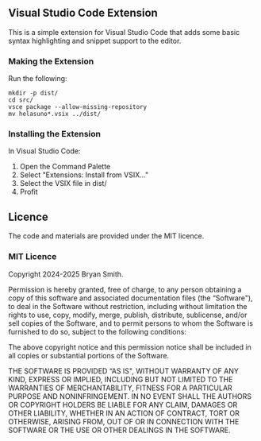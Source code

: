 ## Visual Studio Code Extension
This is a simple extension for Visual Studio Code that adds some basic syntax highlighting and snippet support to the editor.

### Making the Extension
Run the following:

    mkdir -p dist/
	cd src/
    vsce package --allow-missing-repository
	mv helasuno*.vsix ../dist/

### Installing the Extension
In Visual Studio Code:

1. Open the Command Palette
2. Select "Extensions: Install from VSIX..."
3. Select the VSIX file in dist/
4. Profit


## Licence
The code and materials are provided under the MIT licence.

### MIT Licence
Copyright 2024-2025 Bryan Smith.

Permission is hereby granted, free of charge, to any person obtaining a copy of this software and associated documentation files (the “Software"), to deal in the Software without restriction, including without limitation the rights to use, copy, modify, merge, publish, distribute, sublicense, and/or sell copies of the Software, and to permit persons to whom the Software is furnished to do so, subject to the following conditions:

The above copyright notice and this permission notice shall be included in all copies or substantial portions of the Software.

THE SOFTWARE IS PROVIDED “AS IS", WITHOUT WARRANTY OF ANY KIND, EXPRESS OR IMPLIED, INCLUDING BUT NOT LIMITED TO THE WARRANTIES OF MERCHANTABILITY, FITNESS FOR A PARTICULAR PURPOSE AND NONINFRINGEMENT. IN NO EVENT SHALL THE AUTHORS OR COPYRIGHT HOLDERS BE LIABLE FOR ANY CLAIM, DAMAGES OR OTHER LIABILITY, WHETHER IN AN ACTION OF CONTRACT, TORT OR OTHERWISE, ARISING FROM, OUT OF OR IN CONNECTION WITH THE SOFTWARE OR THE USE OR OTHER DEALINGS IN THE SOFTWARE.